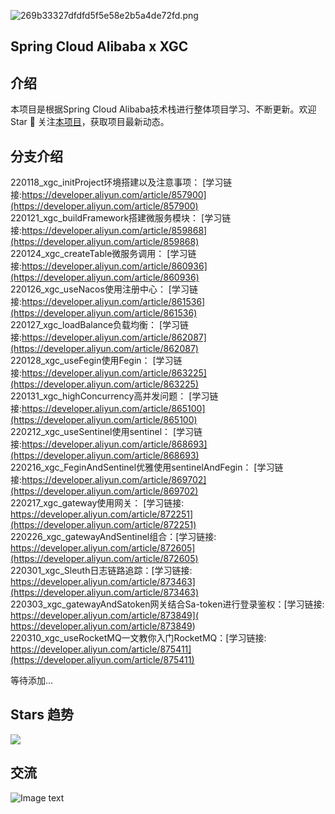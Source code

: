 ![269b33327dfdfd5f5e58e2b5a4de72fd.png](https://img.gejiba.com/images/269b33327dfdfd5f5e58e2b5a4de72fd.png)
##  Spring Cloud Alibaba x XGC
## 介绍
本项目是根据Spring Cloud Alibaba技术栈进行整体项目学习、不断更新。欢迎 Star 🌟 关注[本项目](https://github.com/CoderXGC/springcloud-alibaba/)，获取项目最新动态。

## 分支介绍
  220118_xgc_initProject环境搭建以及注意事项：  [学习链接:https://developer.aliyun.com/article/857900](https://developer.aliyun.com/article/857900)    
  220121_xgc_buildFramework搭建微服务模块：  [学习链接:https://developer.aliyun.com/article/859868](https://developer.aliyun.com/article/859868)    
  220124_xgc_createTable微服务调用：  [学习链接:https://developer.aliyun.com/article/860936](https://developer.aliyun.com/article/860936)    
  220126_xgc_useNacos使用注册中心：  [学习链接:https://developer.aliyun.com/article/861536](https://developer.aliyun.com/article/861536)    
  220127_xgc_loadBalance负载均衡：  [学习链接:https://developer.aliyun.com/article/862087](https://developer.aliyun.com/article/862087)    
  220128_xgc_useFegin使用Fegin：  [学习链接:https://developer.aliyun.com/article/863225](https://developer.aliyun.com/article/863225)    
  220131_xgc_highConcurrency高并发问题：  [学习链接:https://developer.aliyun.com/article/865100](https://developer.aliyun.com/article/865100)  
  220212_xgc_useSentinel使用sentinel：  [学习链接:https://developer.aliyun.com/article/868693](https://developer.aliyun.com/article/868693)  
  220216_xgc_FeginAndSentinel优雅使用sentinelAndFegin：  [学习链接:https://developer.aliyun.com/article/869702](https://developer.aliyun.com/article/869702)  
  220217_xgc_gateway使用网关： [学习链接: https://developer.aliyun.com/article/872251](https://developer.aliyun.com/article/872251)  
  220226_xgc_gatewayAndSentinel组合：[学习链接: https://developer.aliyun.com/article/872605](https://developer.aliyun.com/article/872605)  
  220301_xgc_Sleuth日志链路追踪：[学习链接: https://developer.aliyun.com/article/873463](https://developer.aliyun.com/article/873463)  
  220303_xgc_gatewayAndSatoken网关结合Sa-token进行登录鉴权：[学习链接:  https://developer.aliyun.com/article/873849]( https://developer.aliyun.com/article/873849)    
  220310_xgc_useRocketMQ一文教你入门RocketMQ：[学习链接: https://developer.aliyun.com/article/875411](https://developer.aliyun.com/article/875411)  
  
等待添加...
  
## Stars 趋势

<a href="https://github.com/CoderXGC/springcloud-alibaba/stargazers" target="_blank"><img src="https://starchart.cc/CoderXGC/springcloud-alibaba.svg" /></a>
## 交流
![Image text](https://i.loli.net/2021/11/29/Rm1SX7JWPBEDsat.png)
